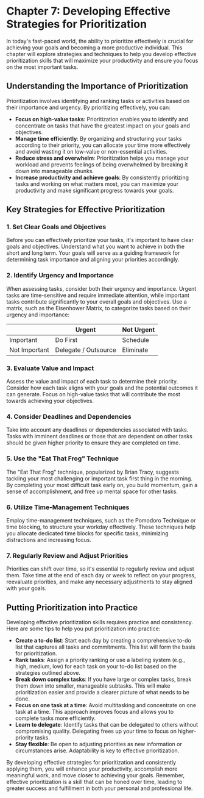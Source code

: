 Chapter 7: Developing Effective Strategies for Prioritization
=============================================================

In today's fast-paced world, the ability to prioritize effectively is crucial for achieving your goals and becoming a more productive individual. This chapter will explore strategies and techniques to help you develop effective prioritization skills that will maximize your productivity and ensure you focus on the most important tasks.

Understanding the Importance of Prioritization
----------------------------------------------

Prioritization involves identifying and ranking tasks or activities based on their importance and urgency. By prioritizing effectively, you can:

* **Focus on high-value tasks**: Prioritization enables you to identify and concentrate on tasks that have the greatest impact on your goals and objectives.
* **Manage time efficiently**: By organizing and structuring your tasks according to their priority, you can allocate your time more effectively and avoid wasting it on low-value or non-essential activities.
* **Reduce stress and overwhelm**: Prioritization helps you manage your workload and prevents feelings of being overwhelmed by breaking it down into manageable chunks.
* **Increase productivity and achieve goals**: By consistently prioritizing tasks and working on what matters most, you can maximize your productivity and make significant progress towards your goals.

Key Strategies for Effective Prioritization
-------------------------------------------

### 1. Set Clear Goals and Objectives

Before you can effectively prioritize your tasks, it's important to have clear goals and objectives. Understand what you want to achieve in both the short and long term. Your goals will serve as a guiding framework for determining task importance and aligning your priorities accordingly.

### 2. Identify Urgency and Importance

When assessing tasks, consider both their urgency and importance. Urgent tasks are time-sensitive and require immediate attention, while important tasks contribute significantly to your overall goals and objectives. Use a matrix, such as the Eisenhower Matrix, to categorize tasks based on their urgency and importance:

|               |        Urgent        | Not Urgent |
|---------------|----------------------|------------|
| Important     | Do First             | Schedule   |
| Not Important | Delegate / Outsource | Eliminate  |

### 3. Evaluate Value and Impact

Assess the value and impact of each task to determine their priority. Consider how each task aligns with your goals and the potential outcomes it can generate. Focus on high-value tasks that will contribute the most towards achieving your objectives.

### 4. Consider Deadlines and Dependencies

Take into account any deadlines or dependencies associated with tasks. Tasks with imminent deadlines or those that are dependent on other tasks should be given higher priority to ensure they are completed on time.

### 5. Use the "Eat That Frog" Technique

The "Eat That Frog" technique, popularized by Brian Tracy, suggests tackling your most challenging or important task first thing in the morning. By completing your most difficult task early on, you build momentum, gain a sense of accomplishment, and free up mental space for other tasks.

### 6. Utilize Time-Management Techniques

Employ time-management techniques, such as the Pomodoro Technique or time blocking, to structure your workday effectively. These techniques help you allocate dedicated time blocks for specific tasks, minimizing distractions and increasing focus.

### 7. Regularly Review and Adjust Priorities

Priorities can shift over time, so it's essential to regularly review and adjust them. Take time at the end of each day or week to reflect on your progress, reevaluate priorities, and make any necessary adjustments to stay aligned with your goals.

Putting Prioritization into Practice
------------------------------------

Developing effective prioritization skills requires practice and consistency. Here are some tips to help you put prioritization into practice:

* **Create a to-do list**: Start each day by creating a comprehensive to-do list that captures all tasks and commitments. This list will form the basis for prioritization.
* **Rank tasks**: Assign a priority ranking or use a labeling system (e.g., high, medium, low) for each task on your to-do list based on the strategies outlined above.
* **Break down complex tasks**: If you have large or complex tasks, break them down into smaller, manageable subtasks. This will make prioritization easier and provide a clearer picture of what needs to be done.
* **Focus on one task at a time**: Avoid multitasking and concentrate on one task at a time. This approach improves focus and allows you to complete tasks more efficiently.
* **Learn to delegate**: Identify tasks that can be delegated to others without compromising quality. Delegating frees up your time to focus on higher-priority tasks.
* **Stay flexible**: Be open to adjusting priorities as new information or circumstances arise. Adaptability is key to effective prioritization.

By developing effective strategies for prioritization and consistently applying them, you will enhance your productivity, accomplish more meaningful work, and move closer to achieving your goals. Remember, effective prioritization is a skill that can be honed over time, leading to greater success and fulfillment in both your personal and professional life.
